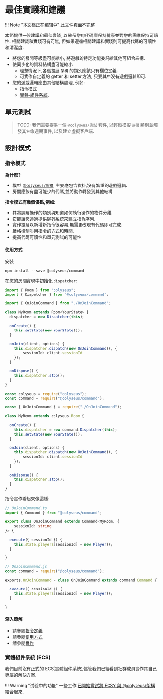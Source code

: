 # 最佳實踐和建議

!!! Note "本文档正在编辑中"
    此文件頁面不完整

本節提供一般建議和最佳實踐, 以確保您的代碼庫保持健康並對您的團隊保持可讀性. 相關建議和實踐可有可無, 但如果遵循相關建議和實踐則可提高代碼的可讀性和清潔度.

- 將您的房間等級盡可能縮小, 將遊戲的特定功能委託給其他可組合結構.
- 使同步化的資料結構盡可能縮小
    - 理想情況下,各個擴展 `架構` 的類別應該只有欄位定義.
    - 可實作自定義的 getter 和 setter 方法, 只要其中沒有遊戲邏輯即可.
- 您的遊戲邏輯應由其他結構處理, 例如:
    - [指令模式](#the-command-pattern)
    - [實體-組件系統](#entity-component-system-ecs).

## 單元測試

> TODO: 我們需要提供一個 `@colyseus/測試` 套件, 以輕鬆模擬 `房間` 類別並觸發其生命週期事件, 以及建立虛擬客戶端.

## 設計模式

### 指令模式

**為什麼?**

- 模型 ([`@colyseus/架構`](https://github.com/colyseus/schema)) 主要應包含資料,沒有繁重的遊戲邏輯.
- 房間應該有盡可能少的代碼,並將動作轉發到其他結構

**指令模式有幾個優點,例如:**

- 其將調用操作的類別與知道如何執行操作的物件分離.
- 它能讓您透過提供隊列系統來建立指令序列.
- 實作擴展以新增新指令很容易,無需更改現有代碼即可完成.
- 嚴格控制叫用指令的方式和時間.
- 提高代碼可讀性和單元測試的可能性.

#### 使用方式

安裝

```
npm install --save @colyseus/command
```

在您的房間實現中初始化 `dispatcher`:

```typescript fct_label="TypeScript"
import { Room } from "colyseus";
import { Dispatcher } from "@colyseus/command";

import { OnJoinCommand } from "./OnJoinCommand";

class MyRoom extends Room<YourState> {
  dispatcher = new Dispatcher(this);

  onCreate() {
    this.setState(new YourState());
  }

  onJoin(client, options) {
    this.dispatcher.dispatch(new OnJoinCommand(), {
        sessionId: client.sessionId
    });
  }

  onDispose() {
    this.dispatcher.stop();
  }
}
```

```typescript fct_label="JavaScript"
const colyseus = require("colyseus");
const command = require("@colyseus/command");

const { OnJoinCommand } = require("./OnJoinCommand");

class MyRoom extends colyseus.Room {

  onCreate() {
    this.dispatcher = new command.Dispatcher(this);
    this.setState(new YourState());
  }

  onJoin(client, options) {
    this.dispatcher.dispatch(new OnJoinCommand(), {
        sessionId: client.sessionId
    });
  }

  onDispose() {
    this.dispatcher.stop();
  }
}
```

指令實作看起來像這樣:

```typescript fct_label="TypeScript"
// OnJoinCommand.ts
import { Command } from "@colyseus/command";

export class OnJoinCommand extends Command<MyRoom, {
    sessionId: string
}> {

  execute({ sessionId }) {
    this.state.players[sessionId] = new Player();
  }

}
```

```typescript fct_label="JavaScript"
// OnJoinCommand.js
const command = require("@colyseus/command");

exports.OnJoinCommand = class OnJoinCommand extends command.Command {

  execute({ sessionId }) {
    this.state.players[sessionId] = new Player();
  }

}
```

#### 深入瞭解

- 請參閱[指令定義](https://github.com/colyseus/command/blob/master/test/scenarios/CardGameScenario.ts)
- 請參閱[使用方式](https://github.com/colyseus/command/blob/master/test/Test.ts)
- 請參閱[實作](https://github.com/colyseus/command/blob/master/src/index.ts)

### 實體組件系統 (ECS)

我們目前沒有正式的 ECS(實體組件系統),儘管我們已經看到社群成員實作其自己專屬的解決方案.

!!! Warning "试验中的功能"
    一些工作 [已開始嘗試將 ECSY 與 @colyseus/架構](http://github.com/endel/ecs) 結合起來.
